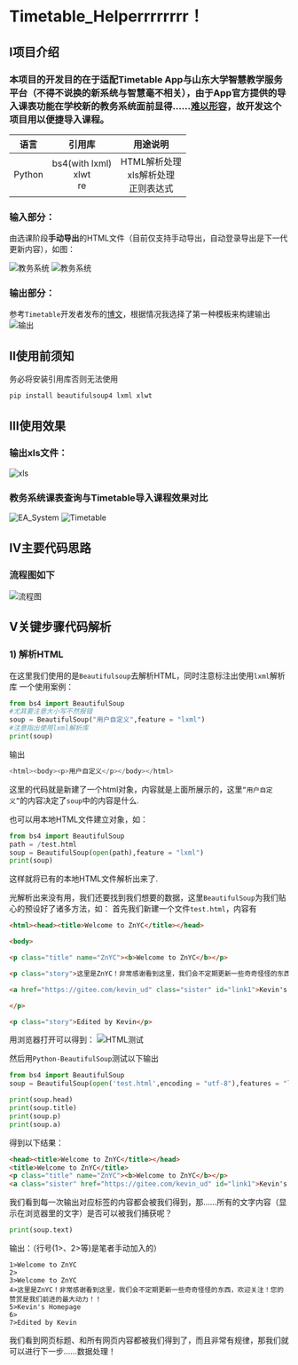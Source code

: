 # Timetable_Helperrrrrrrr！

## Ⅰ项目介绍

### 本项目的开发目的在于适配**Timetable App**与**山东大学~~智慧~~教学服务平台**（不得不说换的新系统与智慧毫不相关），由于App官方提供的导入课表功能在学校新的教务系统面前显得……<u>难以形容</u>，故开发这个项目用以便捷导入课程。

| 语言  | 引用库 | 用途说明 |
| :---: | :---: | :---: |
|Python | bs4(with lxml)<br>xlwt<br>re | HTML解析处理<br>xls解析处理<br>正则表达式 |

### **输入部分：**
由选课阶段**手动导出**的HTML文件（目前仅支持手动导出，自动登录导出是下一代更新内容），如图：

![教务系统](https://gitee.com/kevin_ud/timetable_helper/raw/master/picture/source1.jpg)
![教务系统](https://gitee.com/kevin_ud/timetable_helper/raw/master/picture/source2.jpg)

### **输出部分：**
参考```Timetable```开发者发布的[博文](https://www.jianshu.com/p/0c576ec144c5)，根据情况我选择了第一种模板来构建输出
![输出](https://gitee.com/kevin_ud/timetable_helper/raw/master/picture/example.png)

## Ⅱ使用前须知
务必将安装引用库否则无法使用
```cmd
pip install beautifulsoup4 lxml xlwt
```

## Ⅲ使用效果

### 输出xls文件：
![xls](https://gitee.com/kevin_ud/timetable_helper/raw/master/picture/result.png)
### **教务系统课表查询**与**Timetable导入课程**效果对比
![EA_System](https://gitee.com/kevin_ud/timetable_helper/raw/master/picture/system.png)
![Timetable](https://gitee.com/kevin_ud/timetable_helper/raw/master/picture/timetable.jpg)

## Ⅳ主要代码思路
### **流程图如下**
![流程图](https://gitee.com/kevin_ud/timetable_helper/raw/master/picture/flow.drawio.png)

## Ⅴ关键步骤代码解析
### 1) 解析HTML
在这里我们使用的是```Beautifulsoup```去解析HTML，同时注意标注出使用```lxml```解析库
一个使用案例：
```Python
from bs4 import BeautifulSoup
#尤其要注意大小写不然报错
soup = BeautifulSoup("用户自定义",feature = "lxml")
#注意指出使用lxml解析库
print(soup)
```
输出
```python
<html><body><p>用户自定义</p></body></html>
```
这里的代码就是新建了一个html对象，内容就是上面所展示的，这里```“用户自定义”```的内容决定了```soup```中的内容是什么.

也可以用本地HTML文件建立对象，如：
```python
from bs4 import BeautifulSoup
path = /test.html
soup = BeautifulSoup(open(path),feature = "lxml")
print(soup)
```
这样就将已有的本地HTML文件解析出来了.

光解析出来没有用，我们还要找到我们想要的数据，这里```BeautifulSoup```为我们贴心的预设好了诸多方法，如：
首先我们新建一个文件```test.html```，内容有
```html
<html><head><title>Welcome to ZnYC</title></head>

<body>

<p class="title" name="ZnYC"><b>Welcome to ZnYC</b></p>

<p class="story">这里是ZnYC！非常感谢看到这里，我们会不定期更新一些奇奇怪怪的东西，欢迎关注！<br>您的赞赏是我们前进的最大动力！！<br>

<a href="https://gitee.com/kevin_ud" class="sister" id="link1">Kevin's Homepage</a>

</p>

<p class="story">Edited by Kevin</p>
```

用浏览器打开可以得到：
![HTML测试]()

然后用```Python-BeautifulSoup```测试以下输出
```python
from bs4 import BeautifulSoup
soup = BeautifulSoup(open('test.html',encoding = "utf-8"),features = "lxml")

print(soup.head)
print(soup.title)
print(soup.p)
print(soup.a)
```
得到以下结果：
```html
<head><title>Welcome to ZnYC</title></head>
<title>Welcome to ZnYC</title>
<p class="title" name="ZnYC"><b>Welcome to ZnYC</b></p>
<a class="sister" href="https://gitee.com/kevin_ud" id="link1">Kevin's Homepage</a>
```
我们看到每一次输出对应标签的内容都会被我们得到，那……所有的文字内容（显示在浏览器里的文字）是否可以被我们捕获呢？

```python
print(soup.text)
```
输出：（行号(1>、2>等)是笔者手动加入的）
```
1>Welcome to ZnYC
2>
3>Welcome to ZnYC
4>这里是ZnYC！非常感谢看到这里，我们会不定期更新一些奇奇怪怪的东西，欢迎关注！您的赞赏是我们前进的最大动力！！
5>Kevin's Homepage
6>
7>Edited by Kevin
```
我们看到网页标题、和所有网页内容都被我们得到了，而且非常有规律，那我们就可以进行下一步……数据处理！